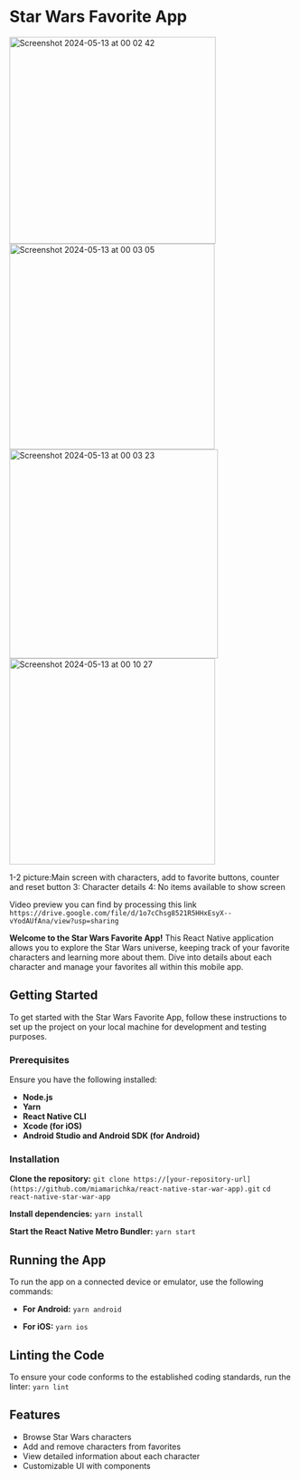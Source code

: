 # Star Wars Favorite App
<img width="365" alt="Screenshot 2024-05-13 at 00 02 42" src="https://github.com/miamarichka/react-native-star-war-app/assets/96202644/5a29ce65-5e56-4c6d-b2f1-c898c225f4b9">
<img width="363" alt="Screenshot 2024-05-13 at 00 03 05" src="https://github.com/miamarichka/react-native-star-war-app/assets/96202644/8debc2bb-6c16-4245-af66-f3e86eb62c01">
<img width="369" alt="Screenshot 2024-05-13 at 00 03 23" src="https://github.com/miamarichka/react-native-star-war-app/assets/96202644/02191bf8-001b-44cc-af71-76c101af37a9">
<img width="364" alt="Screenshot 2024-05-13 at 00 10 27" src="https://github.com/miamarichka/react-native-star-war-app/assets/96202644/0f82714b-2a0d-43c1-b96d-df3353c3d597">

1-2 picture:Main screen with characters, add to favorite buttons, counter and reset button
3: Character details
4: No items available to show screen

Video preview you can find by processing this link `https://drive.google.com/file/d/1o7cChsg8521R5HHxEsyX--vYodAUfAna/view?usp=sharing`

**Welcome to the Star Wars Favorite App!** This React Native application allows you to explore the Star Wars universe, keeping track of your favorite characters and learning more about them. Dive into details about each character and manage your favorites all within this mobile app.

## Getting Started
To get started with the Star Wars Favorite App, follow these instructions to set up the project on your local machine for development and testing purposes.

### Prerequisites
Ensure you have the following installed:
- **Node.js**
- **Yarn**
- **React Native CLI**
- **Xcode (for iOS)**
- **Android Studio and Android SDK (for Android)**

### Installation
**Clone the repository:**
`git clone https://[your-repository-url](https://github.com/miamarichka/react-native-star-war-app).git`
`cd react-native-star-war-app`

**Install dependencies:**
`yarn install`

**Start the React Native Metro Bundler:**
`yarn start`

## Running the App
To run the app on a connected device or emulator, use the following commands:

- **For Android:**
  `yarn android`

- **For iOS:**
  `yarn ios`

## Linting the Code
To ensure your code conforms to the established coding standards, run the linter:
`yarn lint`

## Features
- Browse Star Wars characters
- Add and remove characters from favorites
- View detailed information about each character
- Customizable UI with components

